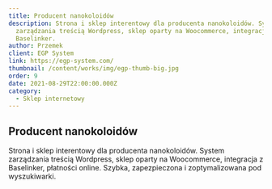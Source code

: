 ```yaml
---
title: Producent nanokoloidów
description: Strona i sklep interentowy dla producenta nanokoloidów. Systemem
  zarządzania treścią Wordpress, sklep oparty na Woocommerce, integracja z
  Baselinker.
author: Przemek
client: EGP System
link: https://egp-system.com/
thumbnail: /content/works/img/egp-thumb-big.jpg
order: 9
date: 2021-08-29T22:00:00.000Z
category:
  - Sklep internetowy
---
```


## Producent nanokoloidów

Strona i sklep interentowy dla producenta nanokoloidów. System zarządzania treścią Wordpress, sklep oparty na Woocommerce, integracja z Baselinker, płatności online. Szybka, zapezpieczona i zoptymalizowana pod wyszukiwarki.

